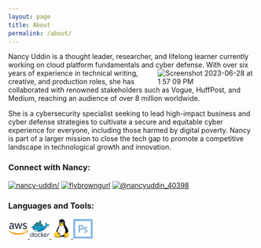```yaml
---
layout: page
title: About
permalink: /about/
---
```



<p align="left">

Nancy Uddin is a thought leader, researcher, and lifelong learner currently working on cloud platform fundamentals and cyber defense. <img align="right" img width="200" src="pathto/myimage.png" alt="Screenshot 2023-06-28 at 1 57 09 PM" src="https://github.com/nancyuddin/nancyuddin.github.io/assets/119987538/6e852ab3-8616-4ead-9f22-98f3091183ba"> With over six years of experience in technical writing, creative, and production roles, she has collaborated with renowned stakeholders such as Vogue, HuffPost, and Medium, reaching an audience of over 8 million worldwide. 


She is a cybersecurity specialist seeking to lead high-impact business and cyber defense strategies to cultivate a secure and equitable cyber experience for everyone, including those harmed by digital poverty. Nancy is part of a larger mission to close the tech gap to promote a competitive landscape in technological growth and innovation. 


  
<h3 align="left">Connect with Nancy:</h3>
<p align="left">
<a href="https://linkedin.com/in/nancy-uddin/" target="blank"><img align="center" src="https://raw.githubusercontent.com/rahuldkjain/github-profile-readme-generator/master/src/images/icons/Social/linked-in-alt.svg" alt="nancy-uddin/" height="30" width="40" /></a>
<a href="https://instagram.com/flybrowngurl" target="blank"><img align="center" src="https://raw.githubusercontent.com/rahuldkjain/github-profile-readme-generator/master/src/images/icons/Social/instagram.svg" alt="flybrowngurl" height="30" width="40" /></a>
<a href="https://medium.com/@nancyuddin_40398" target="blank"><img align="center" src="https://raw.githubusercontent.com/rahuldkjain/github-profile-readme-generator/master/src/images/icons/Social/medium.svg" alt="@nancyuddin_40398" height="30" width="40" /></a>
</p>

<h3 align="left">Languages and Tools:</h3>
<p align="left"> <a href="https://aws.amazon.com" target="_blank" rel="noreferrer"> <img src="https://raw.githubusercontent.com/devicons/devicon/master/icons/amazonwebservices/amazonwebservices-original-wordmark.svg" alt="aws" width="40" height="40"/> </a> <a href="https://www.docker.com/" target="_blank" rel="noreferrer"> <img src="https://raw.githubusercontent.com/devicons/devicon/master/icons/docker/docker-original-wordmark.svg" alt="docker" width="40" height="40"/> </a> <a href="https://www.linux.org/" target="_blank" rel="noreferrer"> <img src="https://raw.githubusercontent.com/devicons/devicon/master/icons/linux/linux-original.svg" alt="linux" width="40" height="40"/> </a> <a href="https://www.photoshop.com/en" target="_blank" rel="noreferrer"> <img src="https://raw.githubusercontent.com/devicons/devicon/master/icons/photoshop/photoshop-line.svg" alt="photoshop" width="40" height="40"/> </a> </p>

